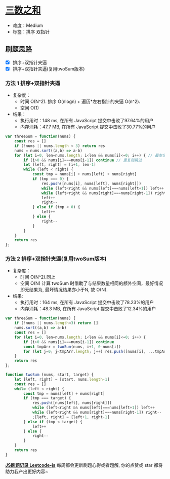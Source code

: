 # [三数之和](https://leetcode-cn.com/problems/3sum/)

- 难度：Medium
- 标签：排序 双指针

## 刷题思路

- [x] 排序+双指针夹逼
- [x] 排序+双指针夹逼(复用twoSum版本)

### 方法 1 排序+双指针夹逼

- 复杂度：
    - 时间 O(N^2). 排序 O(nlogn) + 遍历*左右指针的夹逼 O(n^2).
    - 空间 O(1)
- 结果：
    - 执行用时：148 ms, 在所有 JavaScript 提交中击败了97.64%的用户
    - 内存消耗：47.7 MB, 在所有 JavaScript 提交中击败了30.77%的用户

``` js
var threeSum = function(nums) {
    const res = []
    if (!nums || nums.length < 3) return res
    nums = nums.sort((a,b) => a-b)
    for (let i=0, len=nums.length; i<len && nums[i]<=0; i++) { // 最左值大于 0 时，后续已无解
        if (i>0 && nums[i]===nums[i-1]) continue // 重复则跳过
        let [left, right] = [i+1, len-1]
        while (left < right) {
            const tmp = nums[i] + nums[left] + nums[right]
            if (tmp === 0) {
                res.push([nums[i], nums[left], nums[right]])
                while (left<right && nums[left]===nums[left+1]) left++
                while (left<right && nums[right]===nums[right-1]) right--
                left++
                right--
            } else if (tmp < 0) {
                left++
            } else {
                right--
            }
        }
    }
    return res
};
```

### 方法 2 排序+双指针夹逼(复用twoSum版本)

- 复杂度：
    - 时间 O(N^2).同上
    - 空间 O(N) 计算 twoSum 时借助了与结果数量相同的额外空间，最好情况即无结果为, 最坏情况结果亦小于N, 故 O(N).
- 结果:
    - 执行用时：164 ms, 在所有 JavaScript 提交中击败了78.23%的用户
    - 内存消耗：48.3 MB, 在所有 JavaScript 提交中击败了12.34%的用户

``` js
var threeSum = function(nums) {
    if (!nums || nums.length<3) return []
    nums.sort((a,b) => a-b)
    const res = []
    for (let i=0, len=nums.length; i<len && nums[i]<=0; i++) {
        if (i>0 && nums[i]===nums[i-1]) continue
        const tmpArr = twoSum(nums, i+1, 0-nums[i])
        for (let j=0; j<tmpArr.length; j++) res.push([nums[i], ...tmpArr[j]])
    }
    return res
};

function twoSum (nums, start, target) {
    let [left, right] = [start, nums.length-1]
    const res = []
    while (left < right) {
        const tmp = nums[left] + nums[right]
        if (tmp === target) {
            res.push([nums[left], nums[right]])
            while (left<right && nums[left]===nums[left+1]) left++
            while (left<right && nums[right]===nums[right-1]) right--
            ;[left, right] = [left+1, right-1]
        } else if (tmp < target) {
            left++
        } else {
            right--
        }
    }
    return res
}
```

**[JS刷题记录 Leetcode-js](https://github.com/Nodreame/leetcode-js)** 每周都会更新刷题心得或者题解, 你的点赞或 star 都将助力我产出更好内容~
